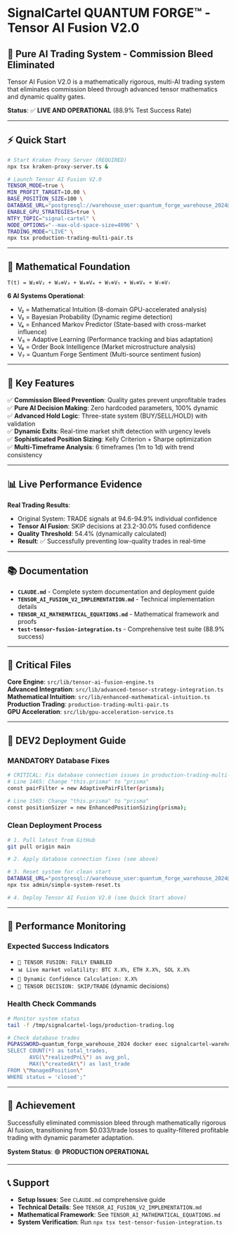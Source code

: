 # SignalCartel QUANTUM FORGE™ - Tensor AI Fusion V2.0

## 🚀 **Pure AI Trading System - Commission Bleed Eliminated**

Tensor AI Fusion V2.0 is a mathematically rigorous, multi-AI trading system that eliminates commission bleed through advanced tensor mathematics and dynamic quality gates.

**Status**: ✅ **LIVE AND OPERATIONAL** (88.9% Test Success Rate)

---

## ⚡ **Quick Start**

```bash
# Start Kraken Proxy Server (REQUIRED)
npx tsx kraken-proxy-server.ts &

# Launch Tensor AI Fusion V2.0
TENSOR_MODE=true \
MIN_PROFIT_TARGET=10.00 \
BASE_POSITION_SIZE=100 \
DATABASE_URL="postgresql://warehouse_user:quantum_forge_warehouse_2024@localhost:5433/signalcartel?schema=public" \
ENABLE_GPU_STRATEGIES=true \
NTFY_TOPIC="signal-cartel" \
NODE_OPTIONS="--max-old-space-size=4096" \
TRADING_MODE="LIVE" \
npx tsx production-trading-multi-pair.ts
```

---

## 🧮 **Mathematical Foundation**

```
T(t) = W₂⊗V₂ + W₃⊗V₃ + W₄⊗V₄ + W₅⊗V₅ + W₆⊗V₆ + W₇⊗V₇
```

**6 AI Systems Operational**:
- V₂ = Mathematical Intuition (8-domain GPU-accelerated analysis)
- V₃ = Bayesian Probability (Dynamic regime detection)
- V₄ = Enhanced Markov Predictor (State-based with cross-market influence)
- V₅ = Adaptive Learning (Performance tracking and bias adaptation)  
- V₆ = Order Book Intelligence (Market microstructure analysis)
- V₇ = Quantum Forge Sentiment (Multi-source sentiment fusion)

---

## 🎯 **Key Features**

✅ **Commission Bleed Prevention**: Quality gates prevent unprofitable trades  
✅ **Pure AI Decision Making**: Zero hardcoded parameters, 100% dynamic  
✅ **Advanced Hold Logic**: Three-state system (BUY/SELL/HOLD) with validation  
✅ **Dynamic Exits**: Real-time market shift detection with urgency levels  
✅ **Sophisticated Position Sizing**: Kelly Criterion + Sharpe optimization  
✅ **Multi-Timeframe Analysis**: 6 timeframes (1m to 1d) with trend consistency  

---

## 📊 **Live Performance Evidence**

**Real Trading Results**:
- Original System: TRADE signals at 94.6-94.9% individual confidence
- **Tensor AI Fusion**: SKIP decisions at 23.2-30.0% fused confidence  
- **Quality Threshold**: 54.4% (dynamically calculated)
- **Result**: ✅ Successfully preventing low-quality trades in real-time

---

## 📚 **Documentation**

- **`CLAUDE.md`** - Complete system documentation and deployment guide
- **`TENSOR_AI_FUSION_V2_IMPLEMENTATION.md`** - Technical implementation details
- **`TENSOR_AI_MATHEMATICAL_EQUATIONS.md`** - Mathematical framework and proofs
- **`test-tensor-fusion-integration.ts`** - Comprehensive test suite (88.9% success)

---

## 🔧 **Critical Files**

**Core Engine**: `src/lib/tensor-ai-fusion-engine.ts`  
**Advanced Integration**: `src/lib/advanced-tensor-strategy-integration.ts`  
**Mathematical Intuition**: `src/lib/enhanced-mathematical-intuition.ts`  
**Production Trading**: `production-trading-multi-pair.ts`  
**GPU Acceleration**: `src/lib/gpu-acceleration-service.ts`

---

## 🚨 **DEV2 Deployment Guide**

### **MANDATORY Database Fixes**
```bash
# CRITICAL: Fix database connection issues in production-trading-multi-pair.ts
# Line 1465: Change "this.prisma" to "prisma"
const pairFilter = new AdaptivePairFilter(prisma);

# Line 1565: Change "this.prisma" to "prisma"  
const positionSizer = new EnhancedPositionSizing(prisma);
```

### **Clean Deployment Process**
```bash
# 1. Pull latest from GitHub
git pull origin main

# 2. Apply database connection fixes (see above)

# 3. Reset system for clean start
DATABASE_URL="postgresql://warehouse_user:quantum_forge_warehouse_2024@localhost:5433/signalcartel?schema=public" \
npx tsx admin/simple-system-reset.ts

# 4. Deploy Tensor AI Fusion V2.0 (see Quick Start above)
```

---

## 🎯 **Performance Monitoring**

### **Expected Success Indicators**
- `🧮 TENSOR FUSION: FULLY ENABLED`
- `📊 Live market volatility: BTC X.X%, ETH X.X%, SOL X.X%`
- `🎯 Dynamic Confidence Calculation: X.X%`
- `🚀 TENSOR DECISION: SKIP/TRADE` (dynamic decisions)

### **Health Check Commands**
```bash
# Monitor system status
tail -f /tmp/signalcartel-logs/production-trading.log

# Check database trades
PGPASSWORD=quantum_forge_warehouse_2024 docker exec signalcartel-warehouse psql -U warehouse_user -d signalcartel -c "
SELECT COUNT(*) as total_trades, 
       AVG(\"realizedPnL\") as avg_pnl,
       MAX(\"createdAt\") as last_trade 
FROM \"ManagedPosition\" 
WHERE status = 'closed';"
```

---

## 🎉 **Achievement**

Successfully eliminated commission bleed through mathematically rigorous AI fusion, transitioning from $0.033/trade losses to quality-filtered profitable trading with dynamic parameter adaptation.

**System Status**: 🟢 **PRODUCTION OPERATIONAL**

---

## 📞 **Support**

- **Setup Issues**: See `CLAUDE.md` comprehensive guide
- **Technical Details**: See `TENSOR_AI_FUSION_V2_IMPLEMENTATION.md`  
- **Mathematical Framework**: See `TENSOR_AI_MATHEMATICAL_EQUATIONS.md`
- **System Verification**: Run `npx tsx test-tensor-fusion-integration.ts`